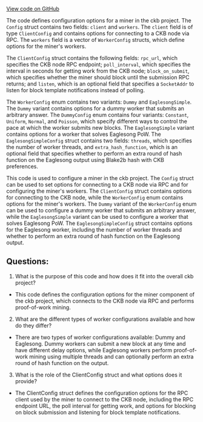 [View code on GitHub](https://github.com/nervosnetwork/ckb/blob/develop/util/app-config/src/configs/miner.rs)

The code defines configuration options for a miner in the ckb project. The `Config` struct contains two fields: `client` and `workers`. The `client` field is of type `ClientConfig` and contains options for connecting to a CKB node via RPC. The `workers` field is a vector of `WorkerConfig` structs, which define options for the miner's workers.

The `ClientConfig` struct contains the following fields: `rpc_url`, which specifies the CKB node RPC endpoint; `poll_interval`, which specifies the interval in seconds for getting work from the CKB node; `block_on_submit`, which specifies whether the miner should block until the submission RPC returns; and `listen`, which is an optional field that specifies a `SocketAddr` to listen for block template notifications instead of polling.

The `WorkerConfig` enum contains two variants: `Dummy` and `EaglesongSimple`. The `Dummy` variant contains options for a dummy worker that submits an arbitrary answer. The `DummyConfig` enum contains four variants: `Constant`, `Uniform`, `Normal`, and `Poisson`, which specify different ways to control the pace at which the worker submits new blocks. The `EaglesongSimple` variant contains options for a worker that solves Eaglesong PoW. The `EaglesongSimpleConfig` struct contains two fields: `threads`, which specifies the number of worker threads, and `extra_hash_function`, which is an optional field that specifies whether to perform an extra round of hash function on the Eaglesong output using Blake2b hash with CKB preferences.

This code is used to configure a miner in the ckb project. The `Config` struct can be used to set options for connecting to a CKB node via RPC and for configuring the miner's workers. The `ClientConfig` struct contains options for connecting to the CKB node, while the `WorkerConfig` enum contains options for the miner's workers. The `Dummy` variant of the `WorkerConfig` enum can be used to configure a dummy worker that submits an arbitrary answer, while the `EaglesongSimple` variant can be used to configure a worker that solves Eaglesong PoW. The `EaglesongSimpleConfig` struct contains options for the Eaglesong worker, including the number of worker threads and whether to perform an extra round of hash function on the Eaglesong output.
## Questions:
 1. What is the purpose of this code and how does it fit into the overall ckb project?
- This code defines the configuration options for the miner component of the ckb project, which connects to the CKB node via RPC and performs proof-of-work mining.

2. What are the different types of worker configurations available and how do they differ?
- There are two types of worker configurations available: Dummy and Eaglesong. Dummy workers can submit a new block at any time and have different delay options, while Eaglesong workers perform proof-of-work mining using multiple threads and can optionally perform an extra round of hash function on the output.

3. What is the role of the ClientConfig struct and what options does it provide?
- The ClientConfig struct defines the configuration options for the RPC client used by the miner to connect to the CKB node, including the RPC endpoint URL, the poll interval for getting work, and options for blocking on block submission and listening for block template notifications.
